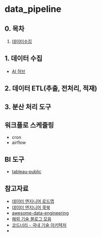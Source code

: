 # data_pipeline

## 0. 목차
1. [데이터수집](#1.-데이터-수집)

## 1. 데이터 수집
- [AI 허브](https://aihub.or.kr/)

## 2. 데이터 ETL(추출, 전처리, 적재)

## 3. 분산 처리 도구

## 워크플로 스케줄링
- cron
- airflow

## BI 도구
- [tableau-public](https://www.tableau.com/ko-kr/products/public)

## 참고자료
- [데이터 엔지니어 로드맵](https://github.com/datastacktv/data-engineer-roadmap)
- [데이터 엔지니어 쿡북](https://github.com/andkret/Cookbook)
- [awesome-data-engineering](https://github.com/igorbarinov/awesome-data-engineering)
- [해외 기술 블로그 모음](https://github.com/kilimchoi/engineering-blogs)
- [코드너리 - 국내 기술 아키텍처](https://www.codenary.co.kr/architecture/list)
- []()
